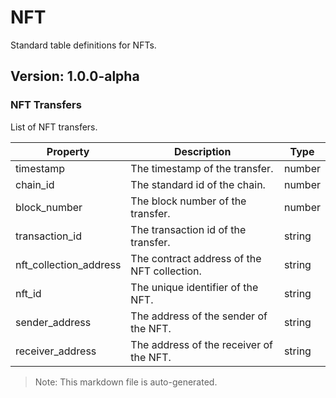 # NFT

Standard table definitions for NFTs.

## Version: 1.0.0-alpha

### NFT Transfers

List of NFT transfers.

| Property                | Description                                               | Type   |
|-------------------------|-----------------------------------------------------------|--------|
| timestamp                | The timestamp of the transfer.                            | number |
| chain_id                 | The standard id of the chain.                             | number |
| block_number             | The block number of the transfer.                         | number |
| transaction_id           | The transaction id of the transfer.                       | string |
| nft_collection_address   | The contract address of the NFT collection.               | string |
| nft_id                   | The unique identifier of the NFT.                         | string |
| sender_address           | The address of the sender of the NFT.                     | string |
| receiver_address         | The address of the receiver of the NFT.                   | string |


> Note: This markdown file is auto-generated.
